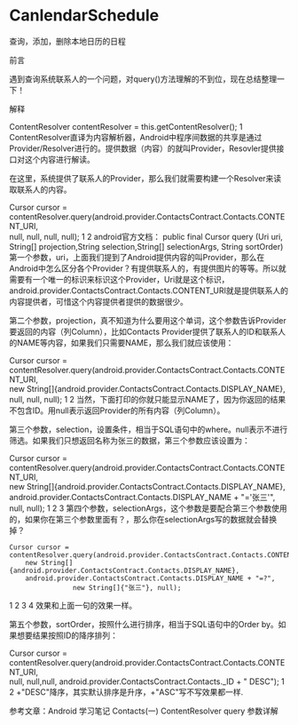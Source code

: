 # CanlendarSchedule
查询，添加，删除本地日历的日程

前言

遇到查询系统联系人的一个问题，对query()方法理解的不到位，现在总结整理一下！

解释

ContentResolver contentResolver = this.getContentResolver(); 
1
ContentResolver直译为内容解析器，Android中程序间数据的共享是通过Provider/Resolver进行的。提供数据（内容）的就叫Provider，Resovler提供接口对这个内容进行解读。

在这里，系统提供了联系人的Provider，那么我们就需要构建一个Resolver来读取联系人的内容。

Cursor cursor = contentResolver.query(android.provider.ContactsContract.Contacts.CONTENT_URI,  
                null, null, null, null); 
1
2
android官方文档： 
public final Cursor query (Uri uri, String[] projection,String selection,String[] selectionArgs, String sortOrder)
第一个参数，uri，上面我们提到了Android提供内容的叫Provider，那么在Android中怎么区分各个Provider？有提供联系人的，有提供图片的等等。所以就需要有一个唯一的标识来标识这个Provider，Uri就是这个标识，
android.provider.ContactsContract.Contacts.CONTENT_URI就是提供联系人的内容提供者，可惜这个内容提供者提供的数据很少。

第二个参数，projection，真不知道为什么要用这个单词，这个参数告诉Provider要返回的内容（列Column），比如Contacts Provider提供了联系人的ID和联系人的NAME等内容，如果我们只需要NAME，那么我们就应该使用：

Cursor cursor = contentResolver.query(android.provider.ContactsContract.Contacts.CONTENT_URI,  
    new String[]{android.provider.ContactsContract.Contacts.DISPLAY_NAME}, null, null, null);
1
2
当然，下面打印的你就只能显示NAME了，因为你返回的结果不包含ID。用null表示返回Provider的所有内容（列Column）。

第三个参数，selection，设置条件，相当于SQL语句中的where。null表示不进行筛选。如果我们只想返回名称为张三的数据，第三个参数应该设置为：

Cursor cursor = contentResolver.query(android.provider.ContactsContract.Contacts.CONTENT_URI,  
    new String[]{android.provider.ContactsContract.Contacts.DISPLAY_NAME},  
    android.provider.ContactsContract.Contacts.DISPLAY_NAME + "='张三'", null, null); 
1
2
3
第四个参数，selectionArgs，这个参数是要配合第三个参数使用的，如果你在第三个参数里面有？，那么你在selectionArgs写的数据就会替换掉？

    Cursor cursor = contentResolver.query(android.provider.ContactsContract.Contacts.CONTENT_URI,  
        new String[]{android.provider.ContactsContract.Contacts.DISPLAY_NAME},  
        android.provider.ContactsContract.Contacts.DISPLAY_NAME + "=?",  
                    new String[]{"张三"}, null);  
1
2
3
4
效果和上面一句的效果一样。

第五个参数，sortOrder，按照什么进行排序，相当于SQL语句中的Order by。如果想要结果按照ID的降序排列：

Cursor cursor = contentResolver.query(android.provider.ContactsContract.Contacts.CONTENT_URI,  
                null, null,null, android.provider.ContactsContract.Contacts._ID + " DESC");
1
2
+"DESC"降序，其实默认排序是升序，+"ASC"写不写效果都一样.

参考文章：Android 学习笔记 Contacts(一) ContentResolver query 参数详解
